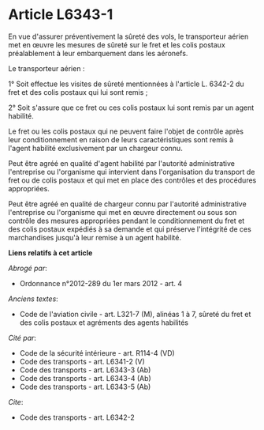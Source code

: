 # Article L6343-1

En vue d'assurer préventivement la sûreté des vols, le transporteur aérien met en œuvre les mesures de sûreté sur le fret et
les colis postaux préalablement à leur embarquement dans les aéronefs. 

Le transporteur aérien : 

1° Soit effectue les visites de sûreté mentionnées à l'article L. 6342-2 du fret et des colis postaux qui lui sont remis ; 

2° Soit s'assure que ce fret ou ces colis postaux lui sont remis par un agent habilité. 

Le fret ou les colis postaux qui ne peuvent faire l'objet de contrôle après leur conditionnement en raison de leurs
caractéristiques sont remis à l'agent habilité exclusivement par un chargeur connu. 

Peut être agréé en qualité d'agent habilité par l'autorité administrative l'entreprise ou l'organisme qui intervient dans
l'organisation du transport de fret ou de colis postaux et qui met en place des contrôles et des procédures appropriées. 

Peut être agréé en qualité de chargeur connu par l'autorité administrative l'entreprise ou l'organisme qui met en œuvre
directement ou sous son contrôle des mesures appropriées pendant le conditionnement du fret et des colis postaux expédiés à
sa demande et qui préserve l'intégrité de ces marchandises jusqu'à leur remise à un agent habilité.

**Liens relatifs à cet article**

_Abrogé par_:

  - Ordonnance n°2012-289 du 1er mars 2012 - art. 4

_Anciens textes_:

  - Code de l'aviation civile - art. L321-7 (M), alinéas 1 à 7, sûreté du fret et des colis postaux et agréments des agents habilités

_Cité par_:

  - Code de la sécurité intérieure - art. R114-4 (VD)
  - Code des transports - art. L6341-2 (V)
  - Code des transports - art. L6343-3 (Ab)
  - Code des transports - art. L6343-4 (Ab)
  - Code des transports - art. L6343-5 (Ab)

_Cite_:

  - Code des transports - art. L6342-2
